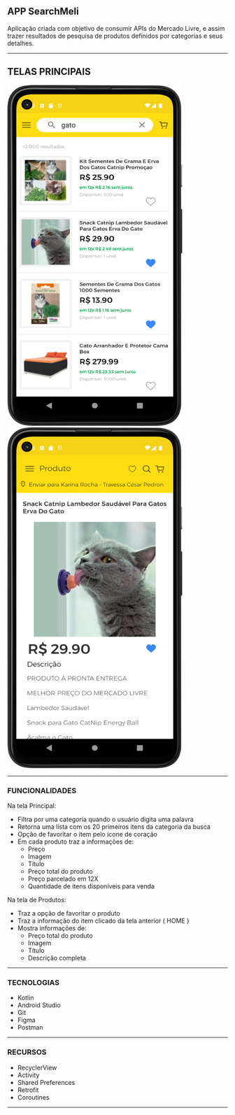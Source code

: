 ## APP SearchMeli

Aplicação criada com objetivo de consumir APIs do Mercado Livre, e assim trazer resultados de pesquisa de produtos definidos por categorias e seus detalhes.

---

## TELAS PRINCIPAIS
<div align="left"> 
<img height="780" width="400" src="https://github.com/KaFukuda/images/blob/main/Tela_Inicial_Lista.png"/>
<img height="780" width="400" src="https://github.com/KaFukuda/images/blob/main/Tela_Detalhe_Produto.png"/>
</div>

---

### FUNCIONALIDADES

Na tela Principal: 

- Filtra por uma categoria quando o usuário digita uma palavra
- Retorna uma lista com os 20 primeiros itens da categoria da busca
- Opção de favoritar o item pelo ícone de coração
- Em cada produto traz a informações de:
     - Preço
     - Imagem
     - Título
     - Preço total do produto
     - Preço parcelado em 12X
     - Quantidade de itens disponíveis para venda

Na tela de Produtos:

- Traz a opção de favoritar o produto 
- Traz a informação do item clicado da tela anterior ( HOME ) 
- Mostra informações de:
    - Preço total do produto
    - Imagem
    - Título
    - Descrição completa

---

### TECNOLOGIAS

- Kotlin 
- Android Studio
- Git
- Figma 
- Postman

---

### RECURSOS 

- RecyclerView
- Activity
- Shared Preferences
- Retrofit
- Coroutines

---